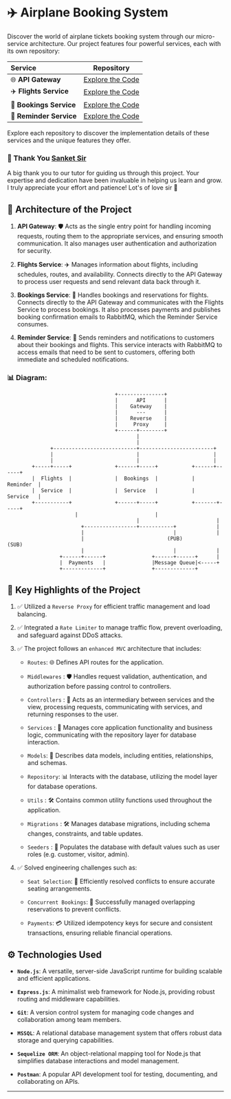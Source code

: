 # ✈️ Airplane Booking System

Discover the world of airplane tickets booking system through our micro-service architecture. Our project features four powerful services, each with its own repository:

| **Service**             |                                   **Repository**                                    |
| :---------------------- | :---------------------------------------------------------------------------------: |
| 🌐 **API Gateway**      |   [Explore the Code](https://github.com/manojkumar-0108/Flights-API-Gateway.git)    |
| ✈️ **Flights Service**  |     [Explore the Code](https://github.com/manojkumar-0108/flights-Service.git)      |
| 📅 **Bookings Service** | [Explore the Code](https://github.com/manojkumar-0108/flights-booking-service.git)  |
| 🔔 **Reminder Service** | [Explore the Code](https://github.com/manojkumar-0108/flights-reminder-service.git) |

Explore each repository to discover the implementation details of these services and the unique features they offer.

### 🙏 Thank You [Sanket Sir](https://github.com/singhsanket143)

A big thank you to our tutor for guiding us through this project. Your expertise and dedication have been invaluable in helping us learn and grow. I truly appreciate your effort and patience! Lot's of love sir 🌟

## 🌟 Architecture of the Project

1. **API Gateway**: 🛡️ Acts as the single entry point for handling incoming requests, routing them to the appropriate services, and ensuring smooth communication. It also manages user authentication and authorization for security.

2. **Flights Service**: ✈️ Manages information about flights, including schedules, routes, and availability. Connects directly to the API Gateway to process user requests and send relevant data back through it.

3. **Bookings Service**: 📅 Handles bookings and reservations for flights. Connects directly to the API Gateway and communicates with the Flights Service to process bookings. It also processes payments and publishes booking confirmation emails to RabbitMQ, which the Reminder Service consumes.

4. **Reminder Service**: 📧 Sends reminders and notifications to customers about their bookings and flights. This service interacts with RabbitMQ to access emails that need to be sent to customers, offering both immediate and scheduled notifications.

### 📊 Diagram:

```
                                   +---------------+
                                   |      API      |
                                   |    Gateway    |
                                   |      ---      |
                                   |    Reverse    |
                                   |     Proxy     |
                                   +------+--------+
                                          |
                                          |
              +---------------------------+------------------------+
              |                           |                        |
              |                           |                        |
        +-----+-----+              +------+-----+           +------+------+
        |  Flights  |              |  Bookings  |           |   Reminder  |
        |  Service  |              |  Service   |           |   Service   |
        +-----------+              +------+-----+           +-------+-----+
					  |                         |
                                          |                         |
                        +-----------------+-----------+             |
                        |                             |             |
                        |                           (PUB)         (SUB)
                        |                             |             |
                 +------+------+               +------+------+      |
                 |  Payments   |               |Message Queue|<-----+
                 +-------------+               +-------------+

```

## 🎯 Key Highlights of the Project

1. ✅ Utilized a `Reverse Proxy` for efficient traffic management and load balancing.

2. ✅ Integrated a `Rate Limiter` to manage traffic flow, prevent overloading, and safeguard against DDoS attacks.

3. ✅ The project follows an `enhanced MVC` architecture that includes:

   - `Routes`: 🌐 Defines API routes for the application.

   - `Middlewares` : 🛡️ Handles request validation, authentication, and authorization before passing control to controllers.

   - `Controllers` : 💼 Acts as an intermediary between services and the view, processing requests, communicating with services, and returning responses to the user.

   - `Services` : 🔧 Manages core application functionality and business logic, communicating with the repository layer for database interaction.

   - `Models`: 🧩 Describes data models, including entities, relationships, and schemas.

   - `Repository`: 📊 Interacts with the database, utilizing the model layer for database operations.

   - `Utils` : 🛠️ Contains common utility functions used throughout the application.

   - `Migrations` : 🛠️ Manages database migrations, including schema changes, constraints, and table updates.

   - `Seeders` : 🌱 Populates the database with default values such as user roles (e.g. customer, visitor, admin).

4. ✅ Solved engineering challenges such as:

   - `Seat Selection`: 🛫 Efficiently resolved conflicts to ensure accurate seating arrangements.

   - `Concurrent Bookings`: 📅 Successfully managed overlapping reservations to prevent conflicts.

   - `Payments`: 💳 Utilized idempotency keys for secure and consistent transactions, ensuring reliable financial operations.

## ⚙️ Technologies Used

- **`Node.js`**: A versatile, server-side JavaScript runtime for building scalable and efficient applications.

- **`Express.js`**: A minimalist web framework for Node.js, providing robust routing and middleware capabilities.

- **`Git`**: A version control system for managing code changes and collaboration among team members.

- **`MSSQL`**: A relational database management system that offers robust data storage and querying capabilities.

- **`Sequelize ORM`**: An object-relational mapping tool for Node.js that simplifies database interactions and model management.

- **`Postman`**: A popular API development tool for testing, documenting, and collaborating on APIs.

---
